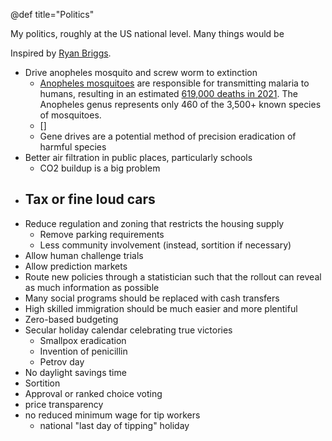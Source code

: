 @def title="Politics"

My politics, roughly at the US national level. Many things would be 

Inspired by [Ryan Briggs](https://twitter.com/ryancbriggs/status/1715442834248007787).

 - Drive anopheles mosquito and screw worm to extinction
    - [Anopheles mosquitoes](https://en.wikipedia.org/wiki/Anopheles) are responsible for transmitting malaria to humans, resulting in an estimated [619,000 deaths in 2021](https://www.who.int/teams/global-malaria-programme/reports/world-malaria-report-2022). The Anopheles genus represents only 460 of the 3,500+ known species of mosquitoes. 
    - []
    - Gene drives are a potential method of precision eradication of harmful species
 - Better air filtration in public places, particularly schools
    - CO2 buildup is a big problem
 - Tax or fine loud cars
    - 
 - Reduce regulation and zoning that restricts the housing supply
    - Remove parking requirements
    - Less community involvement (instead, sortition if necessary)
 - Allow human challenge trials
 - Allow prediction markets
 - Route new policies through a statistician such that the rollout can reveal as much information as possible
 - Many social programs should be replaced with cash transfers
 - High skilled immigration should be much easier and more plentiful
 - Zero-based budgeting
 - Secular holiday calendar celebrating true victories
    - Smallpox eradication
    - Invention of penicillin
    - Petrov day
 - No daylight savings time
 - Sortition
 - Approval or ranked choice voting
 - price transparency
 - no reduced minimum wage for tip workers
    - national "last day of tipping" holiday
    
 
